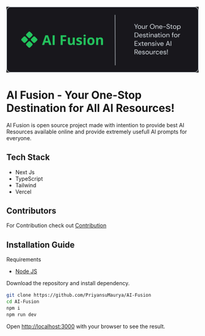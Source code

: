![banner](./github-assets/banner.jpeg)
# AI Fusion - Your One-Stop Destination for All AI Resources!

AI Fusion is open source project made with intention to provide best AI Resources available online and provide extremely usefull AI prompts for everyone.

## Tech Stack
- Next Js
- TypeScript
- Tailwind
- Vercel

## Contributors
For Contribution check out [Contribution](./CONTRIBUTING.md)

## Installation Guide

Requirements
- [Node JS](https://nodejs.org/en)

Download the repository and install dependency.

```bash
git clone https://github.com/PriyansuMaurya/AI-Fusion
cd AI-Fusion
npm i
npm run dev
```

Open [http://localhost:3000](http://localhost:3000) with your browser to see the result.
